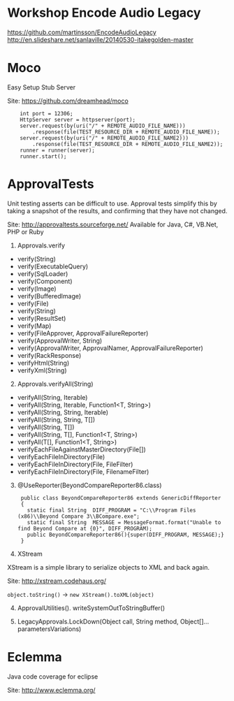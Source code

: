 Workshop Encode Audio Legacy 
================================

https://github.com/martinsson/EncodeAudioLegacy
http://en.slideshare.net/sanlaville/20140530-itakegolden-master


Moco
===============

Easy Setup Stub Server

Site: https://github.com/dreamhead/moco

    	int port = 12306;
		HttpServer server = httpserver(port);
    	server.request(by(uri("/" + REMOTE_AUDIO_FILE_NAME)))
    		.response(file(TEST_RESOURCE_DIR + REMOTE_AUDIO_FILE_NAME));
    	server.request(by(uri("/" + REMOTE_AUDIO_FILE_NAME2)))
    		.response(file(TEST_RESOURCE_DIR + REMOTE_AUDIO_FILE_NAME2));
        runner = runner(server);
        runner.start();

ApprovalTests
===============

Unit testing asserts can be difficult to use. 
Approval tests simplify this 
by taking a snapshot of the results, 
and confirming that they have not changed.

Site: http://approvaltests.sourceforge.net/
Available for Java, C#, VB.Net, PHP or Ruby

1. Approvals.verify
 *	verify(String)
 *	verify(ExecutableQuery)
 *	verify(SqlLoader)
 *	verify(Component)
 *	verify(Image)
 *	verify(BufferedImage)
 *	verify(File)
 *	verify(String)
 *	verify(ResultSet)
 *	verify(Map)
 *	verify(FileApprover, ApprovalFailureReporter)
 *	verify(ApprovalWriter, String)
 *	verify(ApprovalWriter, ApprovalNamer, ApprovalFailureReporter)
 *	verify(RackResponse)
 *	verifyHtml(String)
 *	verifyXml(String)

2. Approvals.verifyAll(String)
 *	verifyAll(String, Iterable<T>)
 *	verifyAll(String, Iterable<T>, Function1<T, String>)
 *	verifyAll(String, String, Iterable<T>)
 *	verifyAll(String, String, T[])
 *	verifyAll(String, T[])
 *	verifyAll(String, T[], Function1<T, String>)
 *	verifyAll(T[], Function1<T, String>)
 *	verifyEachFileAgainstMasterDirectory(File[])
 *	verifyEachFileInDirectory(File)
 *	verifyEachFileInDirectory(File, FileFilter)
 *	verifyEachFileInDirectory(File, FilenameFilter)
 
3. @UseReporter(BeyondCompareReporter86.class)

		public class BeyondCompareReporter86 extends GenericDiffReporter
		{
		  static final String  DIFF_PROGRAM = "C:\\Program Files (x86)\\Beyond Compare 3\\BCompare.exe";
		  static final String  MESSAGE = MessageFormat.format("Unable to find Beyond Compare at {0}", DIFF_PROGRAM);
		  public BeyondCompareReporter86(){super(DIFF_PROGRAM, MESSAGE);}
		}

3. XStream

  XStream is a simple library to serialize objects to XML and back again.

  Site: http://xstream.codehaus.org/

  `object.toString()` -> `new XStream().toXML(object)` 		

4. ApprovalUtilities(). writeSystemOutToStringBuffer()

5. LegacyApprovals.LockDown(Object call, String method, Object[]... parametersVariations)

Eclemma
========

Java code coverage for eclipse

Site: http://www.eclemma.org/



